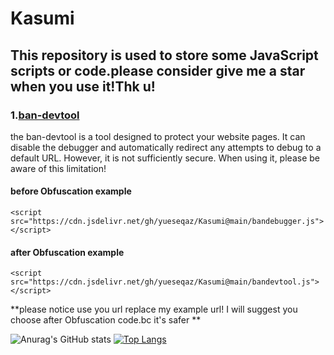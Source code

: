 # Kasumi
## This repository is used to store some JavaScript scripts or code.please consider give me a star when you use it!Thk u!

### 1.[ban-devtool](https://github.com/yueseqaz/Kasumi/) 
the ban-devtool is a tool designed to protect your website pages. It can disable the debugger and automatically redirect any attempts to debug to a default URL. However, it is not sufficiently secure. When using it, please be aware of this limitation!
#### before Obfuscation example
```
<script src="https://cdn.jsdelivr.net/gh/yueseqaz/Kasumi@main/bandebugger.js"></script>
```
#### after Obfuscation example
```
<script src="https://cdn.jsdelivr.net/gh/yueseqaz/Kasumi@main/bandevtool.js"></script>
```
**please notice use you url replace my example url! I will suggest you choose after Obfuscation code.bc it's safer  **





![Anurag's GitHub stats](https://github-readme-stats.vercel.app/api?username=yueseqaz&show_icons=true&theme=rose)
[![Top Langs](https://github-readme-stats.vercel.app/api/top-langs/?username=yueseqaz)](https://github.com/anuraghazra/github-readme-stats)

